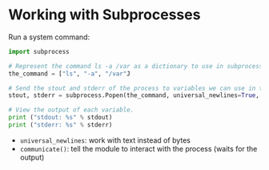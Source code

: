 # Working with Subprocesses

Run a system command:

```python
import subprocess

# Represent the command ls -a /var as a dictionary to use in subprocess.Popen
the_command = ["ls", "-a", "/var"J

# Send the stout and stderr of the process to variables we can use in the script.
stout, stderr = subprocess.Popen(the_command, universal_newlines=True, stdout=subprocess.PIPE, stderr=subprocess.PIPE).communicate()

# View the output of each variable.
print ("stdout: %s" % stdout)
print ("stderr: %s" % stderr)
```

- `universal_newlines`: work with text instead of bytes
- `communicate()`: tell the module to interact with the process (waits for the output)
